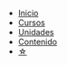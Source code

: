 * <a href="/dev.web/" target="_self">Inicio</a>
* [Cursos](/curso/)
* [Unidades](/u/)
* [Contenido](/c/)
* [☆](/medium.md#estrella)
